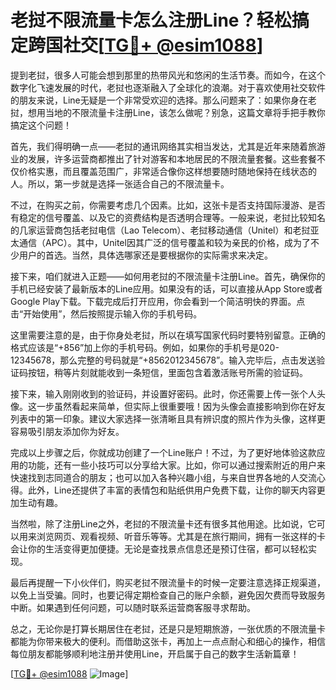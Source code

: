 # 老挝不限流量卡怎么注册Line？轻松搞定跨国社交[[TG💪+ @esim1088](https://t.me/s/esim1088)]

提到老挝，很多人可能会想到那里的热带风光和悠闲的生活节奏。而如今，在这个数字化飞速发展的时代，老挝也逐渐融入了全球化的浪潮。对于喜欢使用社交软件的朋友来说，Line无疑是一个非常受欢迎的选择。那么问题来了：如果你身在老挝，想用当地的不限流量卡注册Line，该怎么做呢？别急，这篇文章将手把手教你搞定这个问题！

首先，我们得明确一点——老挝的通讯网络其实相当发达，尤其是近年来随着旅游业的发展，许多运营商都推出了针对游客和本地居民的不限流量套餐。这些套餐不仅价格实惠，而且覆盖范围广，非常适合像你这样想要随时随地保持在线状态的人。所以，第一步就是选择一张适合自己的不限流量卡。

不过，在购买之前，你需要考虑几个因素。比如，这张卡是否支持国际漫游、是否有稳定的信号覆盖、以及它的资费结构是否透明合理等。一般来说，老挝比较知名的几家运营商包括老挝电信（Lao Telecom）、老挝移动通信（Unitel）和老挝亚太通信（APC）。其中，Unitel因其广泛的信号覆盖和较为亲民的价格，成为了不少用户的首选。当然，具体选哪家还是要根据你的实际需求来决定。

接下来，咱们就进入正题——如何用老挝的不限流量卡注册Line。首先，确保你的手机已经安装了最新版本的Line应用。如果没有的话，可以直接从App Store或者Google Play下载。下载完成后打开应用，你会看到一个简洁明快的界面。点击“开始使用”，然后按照提示输入你的手机号码。

这里需要注意的是，由于你身处老挝，所以在填写国家代码时要特别留意。正确的格式应该是“+856”加上你的手机号码。例如，如果你的手机号是020-12345678，那么完整的号码就是“+8562012345678”。输入完毕后，点击发送验证码按钮，稍等片刻就能收到一条短信，里面包含着激活账号所需的验证码。

接下来，输入刚刚收到的验证码，并设置好密码。此时，你还需要上传一张个人头像。这一步虽然看起来简单，但实际上很重要哦！因为头像会直接影响到你在好友列表中的第一印象。建议大家选择一张清晰且具有辨识度的照片作为头像，这样更容易吸引朋友添加你为好友。

完成以上步骤之后，你就成功创建了一个Line账户！不过，为了更好地体验这款应用的功能，还有一些小技巧可以分享给大家。比如，你可以通过搜索附近的用户来快速找到志同道合的朋友；也可以加入各种兴趣小组，与来自世界各地的人交流心得。此外，Line还提供了丰富的表情包和贴纸供用户免费下载，让你的聊天内容更加生动有趣。

当然啦，除了注册Line之外，老挝的不限流量卡还有很多其他用途。比如说，它可以用来浏览网页、观看视频、听音乐等等。尤其是在旅行期间，拥有一张这样的卡会让你的生活变得更加便捷。无论是查找景点信息还是预订住宿，都可以轻松实现。

最后再提醒一下小伙伴们，购买老挝不限流量卡的时候一定要注意选择正规渠道，以免上当受骗。同时，也要记得定期检查自己的账户余额，避免因欠费而导致服务中断。如果遇到任何问题，可以随时联系运营商客服寻求帮助。

总之，无论你是打算长期居住在老挝，还是只是短期旅游，一张优质的不限流量卡都能为你带来极大的便利。而借助这张卡，再加上一点点耐心和细心的操作，相信每位朋友都能够顺利地注册并使用Line，开启属于自己的数字生活新篇章！

[[TG💪+ @esim1088](https://t.me/s/esim1088) ![Image](https://i.postimg.cc/4NQfJmqS/Snipaste-2025-05-13-00-14-12.png)]